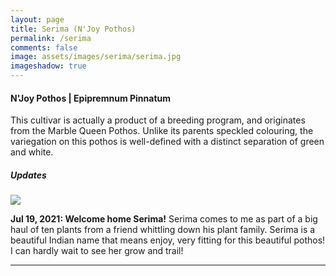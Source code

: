 ```yaml
---
layout: page
title: Serima (N'Joy Pothos)
permalink: /serima
comments: false
image: assets/images/serima/serima.jpg
imageshadow: true
---
```


#### N'Joy Pothos | Epipremnum Pinnatum

This cultivar is actually a product of a breeding program, and originates from the Marble Queen Pothos. Unlike its parents speckled colouring, the variegation on this pothos is well-defined with a distinct separation of green and white.

##### Updates

<img class="figure-img" src="{{site.baseurl}}/assets/images/serima/serima-jul21-21.jpg">

**Jul 19, 2021: Welcome home Serima!** Serima comes to me as part of a big haul of ten plants from a friend whittling down his plant family. Serima is a beautiful Indian name that means enjoy, very fitting for this beautiful pothos! I can hardly wait to see her grow and trail!

<hr/>